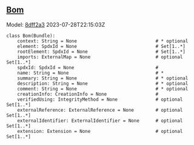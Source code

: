 ## [Bom](https://github.com/spdx/spdx-3-model/blob/main/model/Core/Classes/Bom.md)
Model: [8dff2a3](https://github.com/spdx/spdx-3-model/commit/8dff2a3243c9e00e1eb170fac749450a845ccdd6) 2023-07-28T22:15:03Z
```
class Bom(Bundle):
    context: String = None                             # * optional 
    element: SpdxId = None                             # Set[1..*]
    rootElement: SpdxId = None                         # Set[1..*]
    imports: ExternalMap = None                        # optional Set[1..*]
    spdxId: SpdxId = None                              # 
    name: String = None                                # * 
    summary: String = None                             # * optional 
    description: String = None                         # * optional 
    comment: String = None                             # * optional 
    creationInfo: CreationInfo = None                  # 
    verifiedUsing: IntegrityMethod = None              # optional Set[1..*]
    externalReference: ExternalReference = None        # optional Set[1..*]
    externalIdentifier: ExternalIdentifier = None      # optional Set[1..*]
    extension: Extension = None                        # optional Set[1..*]
```
